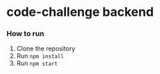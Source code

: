 # code-challenge backend

### How to run

1. Clone the repository
2. Run `npm install`
3. Run `npm start`
